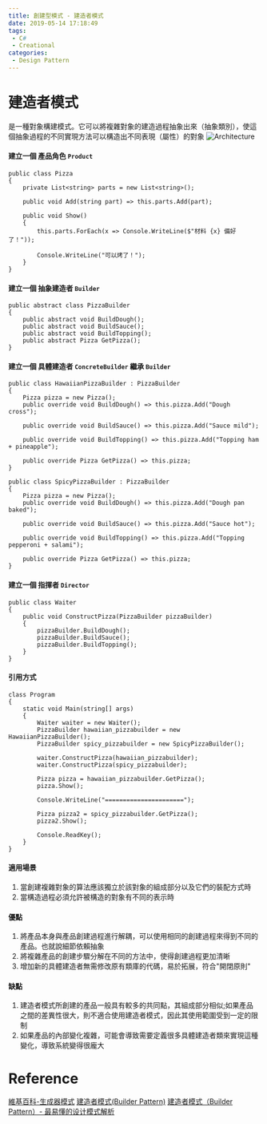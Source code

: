 ```yaml
---
title: 創建型模式 - 建造者模式
date: 2019-05-14 17:18:49
tags:
 - C#
 - Creational
categories: 
 - Design Pattern
---
```


# 建造者模式
是一種對象構建模式。它可以將複雜對象的建造過程抽象出來（抽象類別），使這個抽象過程的不同實現方法可以構造出不同表現（屬性）的對象
![Architecture](1.jpg)

#### 建立一個 產品角色 `Product`
    public class Pizza
    {
        private List<string> parts = new List<string>();

        public void Add(string part) => this.parts.Add(part);

        public void Show()
        {
            this.parts.ForEach(x => Console.WriteLine($"材料 {x} 備好了！"));

            Console.WriteLine("可以烤了！");
        }
    }

#### 建立一個 抽象建造者 `Builder`
    public abstract class PizzaBuilder
    {
        public abstract void BuildDough();
        public abstract void BuildSauce();
        public abstract void BuildTopping();
        public abstract Pizza GetPizza();
    }

#### 建立一個 具體建造者 `ConcreteBuilder` 繼承 `Builder`
    public class HawaiianPizzaBuilder : PizzaBuilder
    {
        Pizza pizza = new Pizza();
        public override void BuildDough() => this.pizza.Add("Dough cross");

        public override void BuildSauce() => this.pizza.Add("Sauce mild");

        public override void BuildTopping() => this.pizza.Add("Topping ham + pineapple");

        public override Pizza GetPizza() => this.pizza;
    }

    public class SpicyPizzaBuilder : PizzaBuilder
    {
        Pizza pizza = new Pizza();
        public override void BuildDough() => this.pizza.Add("Dough pan baked");

        public override void BuildSauce() => this.pizza.Add("Sauce hot");

        public override void BuildTopping() => this.pizza.Add("Topping pepperoni + salami");

        public override Pizza GetPizza() => this.pizza;
    }

#### 建立一個 指揮者 `Director`
    public class Waiter
    {
        public void ConstructPizza(PizzaBuilder pizzaBuilder)
        {
            pizzaBuilder.BuildDough();
            pizzaBuilder.BuildSauce();
            pizzaBuilder.BuildTopping();
        }
    }

#### 引用方式
    class Program
    {
        static void Main(string[] args)
        {
            Waiter waiter = new Waiter();
            PizzaBuilder hawaiian_pizzabuilder = new HawaiianPizzaBuilder();
            PizzaBuilder spicy_pizzabuilder = new SpicyPizzaBuilder();

            waiter.ConstructPizza(hawaiian_pizzabuilder);
            waiter.ConstructPizza(spicy_pizzabuilder);

            Pizza pizza = hawaiian_pizzabuilder.GetPizza();
            pizza.Show();

            Console.WriteLine("======================");

            Pizza pizza2 = spicy_pizzabuilder.GetPizza();
            pizza2.Show();

            Console.ReadKey();
        }
    }

#### 適用場景
1. 當創建複雜對象的算法應該獨立於該對象的組成部分以及它們的裝配方式時
2. 當構造過程必須允許被構造的對象有不同的表示時

#### 優點
1. 將產品本身與產品創建過程進行解耦，可以使用相同的創建過程來得到不同的產品。也就說細節依賴抽象
2. 將複雜產品的創建步驟分解在不同的方法中，使得創建過程更加清晰
3. 增加新的具體建造者無需修改原有類庫的代碼，易於拓展，符合"開閉原則"

#### 缺點
1. 建造者模式所創建的產品一般具有較多的共同點，其組成部分相似;如果產品之間的差異性很大，則不適合使用建造者模式，因此其使用範圍受到一定的限制
2. 如果產品的內部變化複雜，可能會導致需要定義很多具體建造者類來實現這種變化，導致系統變得很龐大

# Reference
[維基百科-生成器模式](https://zh.wikipedia.org/wiki/%E7%94%9F%E6%88%90%E5%99%A8%E6%A8%A1%E5%BC%8F)
[建造者模式(Builder Pattern)](https://www.bookstack.cn/read/Design-Pattern/lesson14-README.md)
[建造者模式（Builder Pattern）- 最易懂的设计模式解析](https://blog.csdn.net/carson_ho/article/details/54910597)